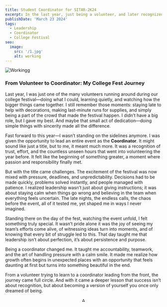 ```yaml
---
title: Student Coordinator for SITAR-2K24
excerpt: In the last year, just being a volunteer, and later recognized my leadership and accountability, was appointed as coordinator.
publishDate: 'March 23 2024'
tags:
  - Leadership
  - Coordinator
  - College Festival
seo:
  image:
    src: '/1.jpg'
    alt: working
---
```


![Workingg](/1.jpg)

### From Volunteer to Coordinator: My College Fest Journey

Last year, I was just one of the many volunteers running around during our college festival—doing what I could, learning quietly, and watching how the bigger things came together. I still remember those moments: staying late to help with decorations, making last-minute runs for supplies, and simply being a part of the crowd that made the festival happen. I didn’t have a big role, but I gave my best. And maybe that small act of dedication—doing simple things with sincerity made all the difference.

Fast forward to this year—I wasn’t standing on the sidelines anymore. I was given the opportunity to lead an entire event as the **Coordinator**. It might sound like just a title, but to me, it meant much more. It was a recognition of trust, effort, and the countless unseen hours that went into volunteering the year before. It felt like the beginning of something greater, a moment where passion and responsibility finally met.

But with the title came challenges. The excitement of the festival was now mixed with pressure, deadlines, and unpredictability. Decisions had to be made quickly, problems solved instantly, and people managed with patience. I realized leadership wasn’t just about giving instructions; it was about staying calm when things go wrong and believing in the team when everything feels uncertain. The late nights, the endless calls, the chaos before the event, all of it tested me, yet shaped me in ways I never imagined.

Standing there on the day of the fest, watching the event unfold, I felt something truly special. It wasn’t pride alone it was the joy of seeing my team’s efforts come alive, of witnessing ideas turn into moments, and of knowing that every bit of struggle led to this. That day taught me that leadership isn’t about perfection, it’s about persistence and purpose.

Being a coordinator changed me. It taught me accountability, teamwork, and the art of handling pressure with a calm smile. It made me realize how growth often begins in unexpected places with an opportunity that feels daunting at first but turns into something beautiful in the end.

From a volunteer trying to learn to a coordinator leading from the front, the journey came full circle. And with it came a deeper lesson that success isn’t about recognition, but about becoming a version of yourself you once only dreamed of being.

<div align="center">⁂</div>
